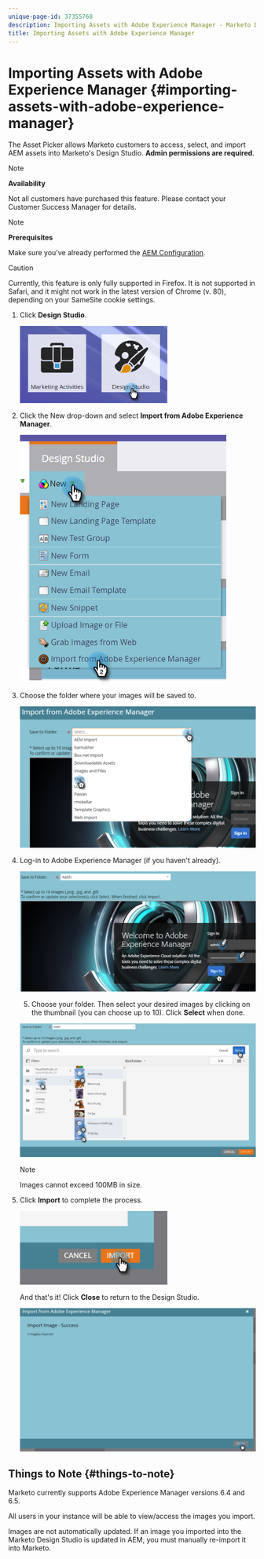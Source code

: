```yaml
---
unique-page-id: 37355768
description: Importing Assets with Adobe Experience Manager - Marketo Docs - Product Documentation
title: Importing Assets with Adobe Experience Manager
---
```


# Importing Assets with Adobe Experience Manager {#importing-assets-with-adobe-experience-manager}

The Asset Picker allows Marketo customers to access, select, and import AEM assets into Marketo's Design Studio. **Admin permissions are required**.

>[!NOTE]
>
>**Availability**
>
>Not all customers have purchased this feature. Please contact your Customer Success Manager for details.

>[!NOTE]
>
>**Prerequisites**
>
>Make sure you've already performed the [AEM Configuration](https://docs.marketo.com/x/FwPLAQ).

>[!CAUTION]
>
>Currently, this feature is only fully supported in Firefox. It is not supported in Safari, and it might not work in the latest version of Chrome (v. 80), depending on your SameSite cookie settings.

1. Click **Design Studio**.

   ![](assets/one-1.png)

1. Click the New drop-down and select **Import from Adobe Experience Manager**.

   ![](assets/two-1.png)

1. Choose the folder where your images will be saved to.

   ![](assets/three-1.png)

1. Log-in to Adobe Experience Manager (if you haven't already).

   ![](assets/four-1.png)

   5. Choose your folder. Then select your desired images by clicking on the thumbnail (you can choose up to 10). Click **Select** when done.

   ![](assets/five.png)

   >[!NOTE]
   >
   >Images cannot exceed 100MB in size.

1. Click **Import** to complete the process.

   ![](assets/six-1.png)

   And that's it! Click **Close** to return to the Design Studio.

   ![](assets/seven-1.png)

## Things to Note {#things-to-note}

   Marketo currently supports Adobe Experience Manager versions 6.4 and 6.5.

   All users in your instance will be able to view/access the images you import.

   Images are not automatically updated. If an image you imported into the Marketo Design Studio is updated in AEM, you must manually re-import it into Marketo.


